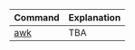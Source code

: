 

Command | Explanation
-- | --
[awk](https://github.com/hyeseonko/CheatSheet-Languages/blob/main/bash/awk.md) | TBA
